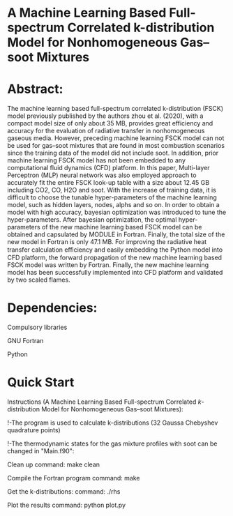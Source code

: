 # A Machine Learning Based Full-spectrum Correlated k-distribution Model for Nonhomogeneous Gas–soot Mixtures
# Abstract:
The machine learning based full-spectrum correlated k-distribution (FSCK) model previously published by the authors zhou et al. (2020), with a compact model size of only about 35 MB, provides great efficiency and accuracy for the evaluation of radiative transfer in nonhomogeneous gaseous media. However, preceding machine learning FSCK model can not be used for gas–soot mixtures that are found in most combustion scenarios since the training data of the model did not include soot. In addition, prior machine learning FSCK model has not been embedded to any computational fluid dynamics (CFD) platform. In this paper, Multi-layer Perceptron (MLP) neural network was also employed approach to accurately fit the entire FSCK look-up table with a size about 12.45 GB including CO2, CO, H2O and soot. With the increase of training data, it is difficult to choose the tunable hyper-parameters of the machine learning model, such as hidden layers, nodes, alphs and so on. In order to obtain a model with high accuracy, bayesian optimization was introduced to tune the hyper-parameters. After bayesian optimization, the optimal hyper-parameters of the new machine learning based FSCK model can be obtained and capsulated by MODULE in Fortran. Finally, the total size of the new model in Fortran is only 47.1 MB. For improving the radiative heat transfer calculation eﬀiciency and easily embedding the Python model into CFD platform, the forward propagation of the new machine learning based FSCK model was written by Fortran. Finally, the new machine learning model has been successfully implemented into CFD platform and validated by two scaled flames.

# Dependencies:
Compulsory libraries

GNU Fortran

Python

# Quick Start
Instructions (A Machine Learning Based Full-spectrum Correlated $k$-distribution Model for Nonhomogeneous Gas–soot Mixtures):

!-The program is used to calculate k-distributions (32 Gaussa Chebyshev quadrature points)

!-The thermodynamic states for the gas mixture profiles with soot can be changed in "Main.f90":

Clean up
command: make clean

Compile the Fortran program
command: make

Get the k-distributions:
command: ./rhs

Plot the results
command: python plot.py
